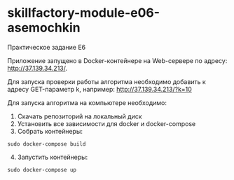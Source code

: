 # skillfactory-module-e06-asemochkin
Практическое задание Е6

Приложение запущено в Docker-контейнере на Web-сервере по адресу: http://37.139.34.213/.

Для запуска проверки работы алгоритма необходимо добавить к адресу GET-параметр k, например: http://37.139.34.213/?k=10

Для запуска алгоритма на компьютере необходимо:

1. Скачать репозиторий на локальный диск
2. Установить все зависимости для docker и docker-compose
3. Собрать контейнеры:
```
sudo docker-compose build 
```
4. Запустить контейнеры:
```
sudo docker-compose up 
```
